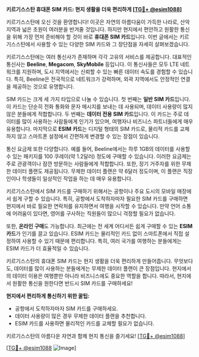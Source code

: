 **키르기스스탄 휴대폰 SIM 카드: 현지 생활을 더욱 편리하게 [[TG💪+ @esim1088](https://t.me/s/esim1088)]**

키르기스스탄에 오신 것을 환영합니다! 이곳은 자연의 아름다움이 가득한 나라로, 산악 지역과 넓은 초원이 여러분을 반겨줄 것입니다. 하지만 현지에서 편안하고 원활한 통신을 위해 가장 먼저 준비해야 할 것이 바로 **휴대폰 SIM 카드**입니다. 이번 글에서는 키르기스스탄에서 사용할 수 있는 다양한 SIM 카드와 그 장단점을 자세히 살펴보겠습니다.

키르기스스탄에는 여러 통신사가 존재하며 각각 고유의 서비스를 제공합니다. 대표적인 통신사는 **Beeline**, **Megacom**, **SkyMobile** 등입니다. 이 통신사들은 모두 LTE 네트워크를 지원하며, 도시 지역에서는 신뢰할 수 있는 빠른 데이터 속도를 경험할 수 있습니다. 특히, Beeline은 전국적으로 네트워크가 강력하며, 외곽 지역에서도 안정적인 연결을 제공하는 것으로 유명합니다.

SIM 카드는 크게 세 가지 타입으로 나눌 수 있습니다. 첫 번째는 **일반 SIM 카드**입니다. 이 카드는 단순히 전화 통화와 문자 메시지를 보내는 데 사용되며, 데이터 사용량이 많지 않은 분들에게 적합합니다. 두 번째는 **데이터 전용 SIM 카드**입니다. 이 카드는 주로 데이터를 많이 사용하는 사람들에게 인기가 있으며, 여행자나 비즈니스 파트너들에게 매우 유용합니다. 마지막으로 **ESIM 카드**는 디지털 형태의 SIM 카드로, 물리적 카드를 교체하지 않고 스마트폰 설정에서 간편하게 변경할 수 있는 장점이 있습니다.

통신 요금제 또한 다양합니다. 예를 들어, Beeline에서는 하루 1GB의 데이터를 사용할 수 있는 패키지를 100 쿠레이(약 1.2달러) 정도에 구매할 수 있습니다. 이러한 요금제는 주로 관광객이나 잠깐 방문하는 사람들에게 적합합니다. 또한, 장기 거주자를 위한 무제한 데이터 플랜도 제공됩니다. 무제한 데이터 플랜은 약 6달러 정도이며, 이 플랜은 직장인이나 학생들이 일상적인 작업을 하는 데 매우 유용합니다.

키르기스스탄에서 SIM 카드를 구매하기 위해서는 공항이나 주요 도시의 모바일 매장에서 쉽게 구할 수 있습니다. 특히, 공항에서 도착하자마자 필요한 SIM 카드를 구매하면 현지에서 바로 필요한 연락처를 유지하면서 여행을 시작할 수 있습니다. 만약 언어 소통에 어려움이 있다면, 영어를 구사하는 직원들이 많으니 걱정할 필요가 없습니다.

또한, **온라인 구매**도 가능합니다. 최근에는 전 세계 어디서든 쉽게 구매할 수 있는 **ESIM 카드**가 인기를 끌고 있습니다. ESIM 카드는 물리적인 카드 없이 스마트폰에서 직접 설정하여 사용할 수 있기 때문에 편리합니다. 특히, 여러 국가를 여행하는 분들에게는 ESIM 카드가 더 효율적일 수 있습니다.

키르기스스탄의 휴대폰 SIM 카드는 현지 생활을 더욱 편리하게 만들어줍니다. 무엇보다도, 데이터를 많이 사용하는 분들에게는 무제한 데이터 플랜이 큰 장점입니다. 현지에서의 데이터 이용은 여행뿐만 아니라 비즈니스에도 중요한 역할을 합니다. 따라서, 현지에서 원활한 통신을 원한다면 반드시 SIM 카드를 구매하세요!

**현지에서 편리하게 통신하기 위한 꿀팁:**  
- 공항에서 도착하자마자 SIM 카드를 구매하세요.  
- 데이터 사용량이 많은 경우 무제한 데이터 플랜을 추천합니다.  
- ESIM 카드를 사용하면 물리적인 카드를 교체할 필요가 없습니다.  

키르기스스탄의 아름다운 자연과 함께 현지 통신을 즐기세요! [[TG💪+ @esim1088](https://t.me/s/esim1088)]  

[[TG💪+ @esim1088](https://t.me/s/esim1088) ![Image](https://i.postimg.cc/Y0z9fWf4/image.png)]